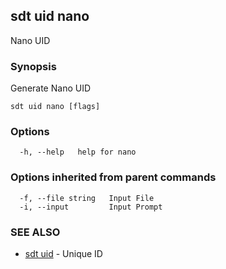 ## sdt uid nano

Nano UID

### Synopsis

Generate Nano UID

```
sdt uid nano [flags]
```

### Options

```
  -h, --help   help for nano
```

### Options inherited from parent commands

```
  -f, --file string   Input File
  -i, --input         Input Prompt
```

### SEE ALSO

* [sdt uid](sdt_uid.md)	 - Unique ID

